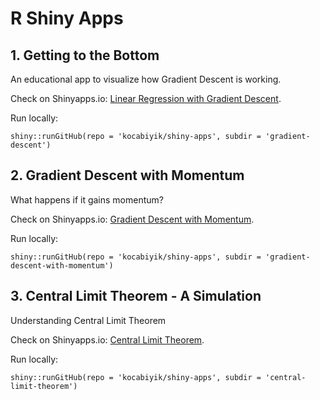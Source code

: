 # R Shiny Apps

## 1. Getting to the Bottom

An educational app to visualize how Gradient Descent is working.  

Check on Shinyapps.io:
[Linear Regression with Gradient Descent](https://kocabiyik.shinyapps.io/gradient-descent/).

Run locally:
```
shiny::runGitHub(repo = 'kocabiyik/shiny-apps', subdir = 'gradient-descent')
```

## 2. Gradient Descent with Momentum

What happens if it gains momentum?  

Check on Shinyapps.io:
[Gradient Descent with Momentum](https://kocabiyik.shinyapps.io/gradient-descent-with-momentum/).

Run locally:
```
shiny::runGitHub(repo = 'kocabiyik/shiny-apps', subdir = 'gradient-descent-with-momentum')
```

## 3. Central Limit Theorem - A Simulation

Understanding Central Limit Theorem   

Check on Shinyapps.io:
[Central Limit Theorem](https://kocabiyik.shinyapps.io/central-limit-theorem/).

Run locally:
```
shiny::runGitHub(repo = 'kocabiyik/shiny-apps', subdir = 'central-limit-theorem')
```